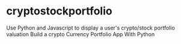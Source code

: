 # cryptostockportfolio
Use Python and Javascript to display a user's crypto/stock portfolio valuation
Build a crypto Currency Portfolio App With Python